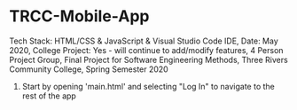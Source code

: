 # TRCC-Mobile-App




Tech Stack: HTML/CSS & JavaScript & Visual Studio Code IDE, Date: May 2020, College Project: Yes - will continue to add/modify features, 4 Person Project Group, Final Project for Software Engineering Methods, 
Three Rivers Community College, Spring Semester 2020


1. Start by opening 'main.html' and selecting "Log In" to navigate to the rest of the app
